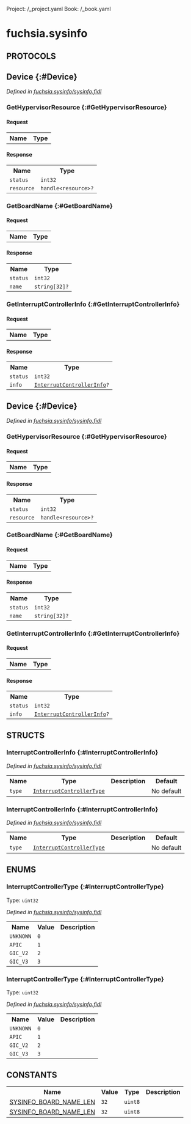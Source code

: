 Project: /_project.yaml
Book: /_book.yaml

# fuchsia.sysinfo


## **PROTOCOLS**

## Device {:#Device}
*Defined in [fuchsia.sysinfo/sysinfo.fidl](https://fuchsia.googlesource.com/fuchsia/+/master/zircon/system/fidl/fuchsia-sysinfo/sysinfo.fidl#23)*


### GetHypervisorResource {:#GetHypervisorResource}


#### Request
<table>
    <tr><th>Name</th><th>Type</th></tr>
    </table>


#### Response
<table>
    <tr><th>Name</th><th>Type</th></tr>
    <tr>
            <td><code>status</code></td>
            <td>
                <code>int32</code>
            </td>
        </tr><tr>
            <td><code>resource</code></td>
            <td>
                <code>handle&lt;resource&gt;?</code>
            </td>
        </tr></table>

### GetBoardName {:#GetBoardName}


#### Request
<table>
    <tr><th>Name</th><th>Type</th></tr>
    </table>


#### Response
<table>
    <tr><th>Name</th><th>Type</th></tr>
    <tr>
            <td><code>status</code></td>
            <td>
                <code>int32</code>
            </td>
        </tr><tr>
            <td><code>name</code></td>
            <td>
                <code>string[32]?</code>
            </td>
        </tr></table>

### GetInterruptControllerInfo {:#GetInterruptControllerInfo}


#### Request
<table>
    <tr><th>Name</th><th>Type</th></tr>
    </table>


#### Response
<table>
    <tr><th>Name</th><th>Type</th></tr>
    <tr>
            <td><code>status</code></td>
            <td>
                <code>int32</code>
            </td>
        </tr><tr>
            <td><code>info</code></td>
            <td>
                <code><a class='link' href='#InterruptControllerInfo'>InterruptControllerInfo</a>?</code>
            </td>
        </tr></table>

## Device {:#Device}
*Defined in [fuchsia.sysinfo/sysinfo.fidl](https://fuchsia.googlesource.com/fuchsia/+/master/zircon/system/fidl/fuchsia-sysinfo/sysinfo.fidl#23)*


### GetHypervisorResource {:#GetHypervisorResource}


#### Request
<table>
    <tr><th>Name</th><th>Type</th></tr>
    </table>


#### Response
<table>
    <tr><th>Name</th><th>Type</th></tr>
    <tr>
            <td><code>status</code></td>
            <td>
                <code>int32</code>
            </td>
        </tr><tr>
            <td><code>resource</code></td>
            <td>
                <code>handle&lt;resource&gt;?</code>
            </td>
        </tr></table>

### GetBoardName {:#GetBoardName}


#### Request
<table>
    <tr><th>Name</th><th>Type</th></tr>
    </table>


#### Response
<table>
    <tr><th>Name</th><th>Type</th></tr>
    <tr>
            <td><code>status</code></td>
            <td>
                <code>int32</code>
            </td>
        </tr><tr>
            <td><code>name</code></td>
            <td>
                <code>string[32]?</code>
            </td>
        </tr></table>

### GetInterruptControllerInfo {:#GetInterruptControllerInfo}


#### Request
<table>
    <tr><th>Name</th><th>Type</th></tr>
    </table>


#### Response
<table>
    <tr><th>Name</th><th>Type</th></tr>
    <tr>
            <td><code>status</code></td>
            <td>
                <code>int32</code>
            </td>
        </tr><tr>
            <td><code>info</code></td>
            <td>
                <code><a class='link' href='#InterruptControllerInfo'>InterruptControllerInfo</a>?</code>
            </td>
        </tr></table>



## **STRUCTS**

### InterruptControllerInfo {:#InterruptControllerInfo}
*Defined in [fuchsia.sysinfo/sysinfo.fidl](https://fuchsia.googlesource.com/fuchsia/+/master/zircon/system/fidl/fuchsia-sysinfo/sysinfo.fidl#18)*





<table>
    <tr><th>Name</th><th>Type</th><th>Description</th><th>Default</th></tr><tr>
            <td><code>type</code></td>
            <td>
                <code><a class='link' href='#InterruptControllerType'>InterruptControllerType</a></code>
            </td>
            <td></td>
            <td>No default</td>
        </tr>
</table>

### InterruptControllerInfo {:#InterruptControllerInfo}
*Defined in [fuchsia.sysinfo/sysinfo.fidl](https://fuchsia.googlesource.com/fuchsia/+/master/zircon/system/fidl/fuchsia-sysinfo/sysinfo.fidl#18)*





<table>
    <tr><th>Name</th><th>Type</th><th>Description</th><th>Default</th></tr><tr>
            <td><code>type</code></td>
            <td>
                <code><a class='link' href='#InterruptControllerType'>InterruptControllerType</a></code>
            </td>
            <td></td>
            <td>No default</td>
        </tr>
</table>



## **ENUMS**

### InterruptControllerType {:#InterruptControllerType}
Type: <code>uint32</code>

*Defined in [fuchsia.sysinfo/sysinfo.fidl](https://fuchsia.googlesource.com/fuchsia/+/master/zircon/system/fidl/fuchsia-sysinfo/sysinfo.fidl#11)*



<table>
    <tr><th>Name</th><th>Value</th><th>Description</th></tr><tr>
            <td><code>UNKNOWN</code></td>
            <td><code>0</code></td>
            <td></td>
        </tr><tr>
            <td><code>APIC</code></td>
            <td><code>1</code></td>
            <td></td>
        </tr><tr>
            <td><code>GIC_V2</code></td>
            <td><code>2</code></td>
            <td></td>
        </tr><tr>
            <td><code>GIC_V3</code></td>
            <td><code>3</code></td>
            <td></td>
        </tr></table>

### InterruptControllerType {:#InterruptControllerType}
Type: <code>uint32</code>

*Defined in [fuchsia.sysinfo/sysinfo.fidl](https://fuchsia.googlesource.com/fuchsia/+/master/zircon/system/fidl/fuchsia-sysinfo/sysinfo.fidl#11)*



<table>
    <tr><th>Name</th><th>Value</th><th>Description</th></tr><tr>
            <td><code>UNKNOWN</code></td>
            <td><code>0</code></td>
            <td></td>
        </tr><tr>
            <td><code>APIC</code></td>
            <td><code>1</code></td>
            <td></td>
        </tr><tr>
            <td><code>GIC_V2</code></td>
            <td><code>2</code></td>
            <td></td>
        </tr><tr>
            <td><code>GIC_V3</code></td>
            <td><code>3</code></td>
            <td></td>
        </tr></table>











## **CONSTANTS**

<table>
    <tr><th>Name</th><th>Value</th><th>Type</th><th>Description</th></tr><tr>
            <td><a href="https://fuchsia.googlesource.com/fuchsia/+/master/zircon/system/fidl/fuchsia-sysinfo/sysinfo.fidl#9">SYSINFO_BOARD_NAME_LEN</a></td>
            <td>
                    <code>32</code>
                </td>
                <td><code>uint8</code></td>
            <td></td>
        </tr>
    <tr>
            <td><a href="https://fuchsia.googlesource.com/fuchsia/+/master/zircon/system/fidl/fuchsia-sysinfo/sysinfo.fidl#9">SYSINFO_BOARD_NAME_LEN</a></td>
            <td>
                    <code>32</code>
                </td>
                <td><code>uint8</code></td>
            <td></td>
        </tr>
    
</table>

